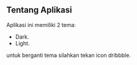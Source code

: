 ## Tentang Aplikasi

Aplikasi ini memiliki 2 tema:

- Dark.
- Light.

untuk berganti tema silahkan tekan icon dribbble.
